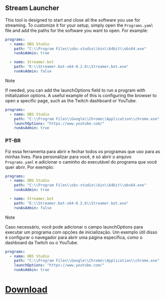 ## Stream Launcher

This tool is designed to start and close all the software you use for streaming. To customize it for your setup, simply open the `Programs.yaml` file and add the paths for the software you want to open. For example:

```yaml
programs:
  - name: OBS Studio
    path: "C:\\Program Files\\obs-studio\\bin\\64bit\\obs64.exe"
    runAsAdmin: true

  - name: Streamer.bot
    path: "E:\\Streamer.bot-x64-0.2.6\\Streamer.bot.exe"
    runAsAdmin: false
```
>[!NOTE]
>If needed, you can add the launchOptions field to run a program with initialization options.
>A useful example of this is configuring the browser to open a specific page, such as the Twitch dashboard or YouTube.
```yaml
programs:
  - name: OBS Studio
    path: "C:\\Program Files\\Google\\Chrome\\Application\\chrome.exe"
    launchOptions: "https://www.youtube.com/"
    runAsAdmin: true
```
### PT-BR

Fiz essa ferramenta para abrir e fechar todos os programas que uso para as minhas lives. Para personalizar para você, é só abrir o arquivo `Programs.yaml` e adicionar o caminho do executável do programa que você quer abrir. Por exemplo:

```yaml
programs:
  - name: OBS Studio
    path: "C:\\Program Files\\obs-studio\\bin\\64bit\\obs64.exe"
    runAsAdmin: true

  - name: Streamer.bot
    path: "E:\\Streamer.bot-x64-0.2.6\\Streamer.bot.exe"
    runAsAdmin: false
```

>[!NOTE]
> Caso necessário, você pode adicionar o campo launchOptions para executar um programa com opções de inicialização.
> Um exemplo útil disso é configurar o navegador para abrir uma página específica, como o dashboard da Twitch ou o YouTube.
```yaml
programs:
  - name: OBS Studio
    path: "C:\\Program Files\\Google\\Chrome\\Application\\chrome.exe"
    launchOptions: "https://www.youtube.com/"
    runAsAdmin: true
```


# [Download](https://github.com/fabriciohod/StartStream/releases/download/1.0.2/Start-Stream-1.0.2.zip)

